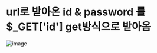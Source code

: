# url로 받아온 id & password 를 $_GET['id'] get방식으로 받아옴

![image](https://user-images.githubusercontent.com/85022962/129993043-f4431dbb-1823-44fe-bc80-fc9ecc28a147.png)

